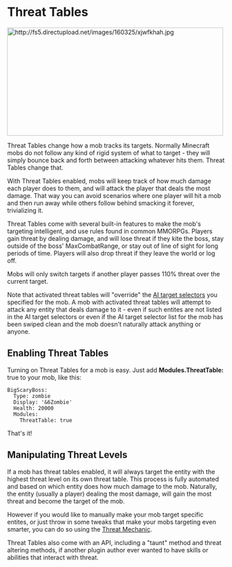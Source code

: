 Threat Tables
=============

<img src="http://fs5.directupload.net/images/160325/xjwfkhah.jpg" width="500" height="250" alt="http://fs5.directupload.net/images/160325/xjwfkhah.jpg" />

Threat Tables change how a mob tracks its targets. Normally Minecraft
mobs do not follow any kind of rigid system of what to target - they
will simply bounce back and forth between attacking whatever hits them.
Threat Tables change that.

With Threat Tables enabled, mobs will keep track of how much damage each
player does to them, and will attack the player that deals the most
damage. That way you can avoid scenarios where one player will hit a mob
and then run away while others follow behind smacking it forever,
trivializing it.

Threat Tables come with several built-in features to make the mob's
targeting intelligent, and use rules found in common MMORPGs. Players
gain threat by dealing damage, and will lose threat if they kite the
boss, stay outside of the boss' MaxCombatRange, or stay out of line of
sight for long periods of time. Players will also drop threat if they
leave the world or log off.

Mobs will only switch targets if another player passes 110% threat over
the current target.

Note that activated threat tables will "override" the [AI target
selectors](/databases/mobs/aigoals) you specified for the mob. A mob
with activated threat tables will attempt to attack any entity that
deals damage to it - even if such entites are not listed in the AI
target selectors or even if the AI target selector list for the mob has
been swiped clean and the mob doesn't naturally attack anything or
anyone.

Enabling Threat Tables
----------------------

Turning on Threat Tables for a mob is easy. Just add
**Modules.ThreatTable:** true to your mob, like this:

    BigScaryBoss:
      Type: zombie
      Display: '&6Zombie'
      Health: 20000
      Modules:
        ThreatTable: true

That's it!

Manipulating Threat Levels
--------------------------

If a mob has threat tables enabled, it will always target the entity
with the highest threat level on its own threat table. This process is
fully automated and based on which entity does how much damage to the
mob. Naturally, the entity (usually a player) dealing the most damage,
will gain the most threat and become the target of the mob.

However if you would like to manually make your mob target specific
entites, or just throw in some tweaks that make your mobs targeting even
smarter, you can do so using the [Threat
Mechanic](/skills/mechanics/threat).

Threat Tables also come with an API, including a "taunt" method and
threat altering methods, if another plugin author ever wanted to have
skills or abilities that interact with threat.
